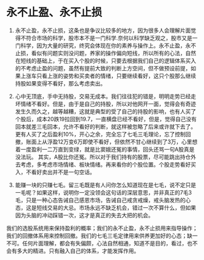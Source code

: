 # 永不止盈、永不止损

1. 永不止盈，永不止损，这条也是争议比较多的地方，因为很多人会理解片面觉得不符合市场的科学，股市本不是一门科学.奈何以科学缺乏观之，股市又是一门科学，因为大量的研究，终究会体现在你的素养与操作上。永不止盈，永不止损，看似有问题实则没问题，养家的操作偏向短线，所以所有的心法，自然在短线的基础上，于在买入个股的时候，只要去根据我们自己的逻辑体系买入的不考虑止盈的问题，虽然有提前大致的判断上方空间，但不做预设前提，如果上涨车只看上涨的姿势和买卖者的情绪，只要继续看好，这只个股那么继续持股如果变得不看好，那么考虑卖出。
   
2. 心中无顶底，手中无持股，交易无成本。我们往往犯的错是，明明走势已经走坏情绪不看好。但是，由于是自己的持股，所以对他网开一面，觉得会有奇迹发生久而久之，越等越糟，这就是典型的受了自己的持股的影响，也有人买了个股后，成本20跌19拉回到19.7，一直横盘已经不看好，但是，觉得自己没有回本就差三毛回本，允许不看好的判断，就这样被忽略了后来或许就下去了。更有人买了之后盈利10%，开心之余，完全忘了七毛三毛理论，忘了控制回撤，账面上从浮盈12万变6万即使不看好，但依然不甘心继续到了3万，心里想着一度盈利一二万直到变绿，就是比窦娥还冤的事情，回头还骂一句A股真是没法玩。 其实，A股比你还冤。所以对于我们持有的股票，尽可能跳出持仓外去考虑，多考虑市场情绪、板块情绪。再来看你的个股位置。个股走势看好买入，不看好卖出并不是一句空话。
   
3. 能赚一块的只赚七毛。留三毛既是有人问你怎么知道现在是七毛，说不定只是一毛呢？如果这样，说明你一定没领会这句话的深层意思，并非真正的7毛3毛，只是一种心态告诫自己感恩市场，告诫自己戒贪戒燥，戒头脑发热的心态，这是短线交易的大忌。市场永远不缺乏机会，错过一次不算什么，但如果因为头脑的冲动踩错一次，这才是真正的失去大把的机会。

我们的选股系统用来保持盈利的概率；我们的永不止盈，永不止损用来指导操作；我们的回撤体系用来控制回撤。我们的七毛三毛定律用来供养更加好的心态；缺一不可。任何片面理解，都会有失偏颇，心法自然相通，知道不是目的，看过，也不会有多大的精进。只有融入自己的体系，才能发挥作用。